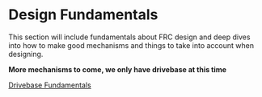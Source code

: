 # Design Fundamentals
This section will include fundamentals about FRC design and deep dives into how to make good mechanisms and things to take into account when designing.

**More mechanisms to come, we only have drivebase at this time**

[Drivebase Fundamentals](/design-fundamentals/mechanisms/drivebase/)